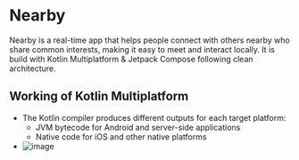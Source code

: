 
# Nearby
Nearby is a real-time app that helps people connect with others nearby who share common interests, making it easy to meet and interact locally.
It is build with Kotlin Multiplatform & Jetpack Compose following clean architecture.


## Working of Kotlin Multiplatform 
- The Kotlin compiler produces different outputs for each target platform:
    - JVM bytecode for Android and server-side applications
    - Native code for iOS and other native platforms
- ![image](https://github.com/user-attachments/assets/e012125b-0cf0-47ad-b516-c3b8b198f7b9)

